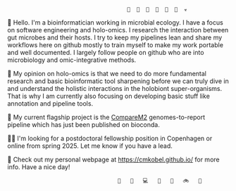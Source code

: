 ```
                                      🦠  🧫  🔬  👾  🧪  💉  ☣ 
```
👋 Hello. I'm a bioinformatician working in microbial ecology. I have a focus on software engineering and holo-omics. I research the interaction between gut microbes and their hosts. I try to keep my pipelines lean and share my workflows here on github mostly to train myself to make my work portable and well documented. I largely follow people on github who are into microbiology and omic-integrative methods.

🧐 My opinion on holo-omics is that we need to do more fundamental research and basic bioinformatic tool sharpening before we can truly dive in and understand the holistic interactions in the holobiont super-organisms. That is why I am currently also focusing on developing basic stuff like annotation and pipeline tools.

🚀 My current flagship project is the [CompareM2](https://github.com/cmkobel/comparem2) genomes-to-report pipeline which has just been published on bioconda.

🧑‍🔬 I'm looking for a postdoctoral fellowship position in Copenhagen or online from spring 2025. Let me know if you have a lead.

🏡 Check out my personal webpage at https://cmkobel.github.io/ for more info. Have a nice day!

```
                                   🦾   🔬   💻   🔣   💾   🚲   🧬
```

